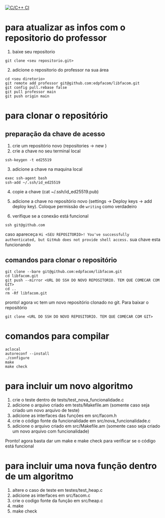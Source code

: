 [![C/C++ CI](https://github.com/edpfacom/libfacom/actions/workflows/c-cpp.yml/badge.svg)](https://github.com/edpfacom/libfacom/actions/workflows/c-cpp.yml)

# para atualizar as infos com o repositorio do professor

1. baixe seu repositorio
```
git clone <seu repositorio.git>
```
2. adicione o repositorio do professor na sua área
```
cd <seu diretorio>
git remote add professor git@github.com:edpfacom/libfacom.git
git config pull.rebase false
git pull professor main
git push origin main
```


# para clonar o repositório

## preparação da chave de acesso
1. crie um repositório novo (repositories -> new )
2. crie a chave no seu terminal local 
```
ssh-keygen -t ed25519
```
3. adicione a chave na maquina local 
```
exec ssh-agent bash
ssh-add ~/.ssh/id_ed25519
```

4. copie a chave (cat ~/.ssh/id_ed25519.pub)
5. adicione a chave no repositório novo (settings -> Deploy keys -> add deploy key). Coloque permissão de `writing` como verdadeiro

6. verifique se a conexão está funcional
```
ssh git@github.com 
```
caso apareceça `Hi <SEU REPOSITORIO>! You've successfully authenticated, but GitHub does not provide shell access.` sua chave esta funcionando

## comandos para clonar o repositório
```
git clone --bare git@github.com:edpfacom/libfacom.git
cd libfacom.git
git push --mirror <URL DO SSH DO NOVO REPOSITORIO. TEM QUE COMECAR COM GIT>
cd ..
rm -Rf libfacom.git
```


pronto! agora vc tem um novo repositório clonado no git. Para baixar o repositório 

```
git clone <URL DO SSH DO NOVO REPOSITORIO. TEM QUE COMECAR COM GIT>
```

# comandos para compilar

```
aclocal
autoreconf --install
./configure
make
make check
```

# para incluir um novo algoritmo

1. crie o teste dentro de tests/test_nova_funcionalidade.c
2. adicione o arquivo criado em tests/Makefile.am (somente caso seja criado um novo arquivo de teste)
3. adicione as interfaces das funções em src/facom.h
4. crie o código fonte da funcionalidade em src/nova_funcionalidade.c
5. adicione o arquivo criado em src/Makefile.am (somente caso seja criado um novo arquivo com funcionalidade)


Pronto! agora basta dar um make e make check para verificar se o código está funcional

# para incluir uma nova função dentro de um algoritmo

1. altere o caso de teste em testes/test_heap.c
2. adicione as interfaces em src/facom.c
3. crie o codigo fonte da função em src/heap.c
4. make
5. make check



